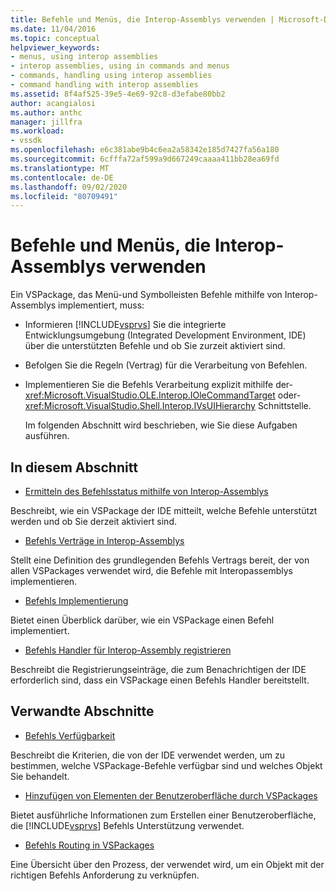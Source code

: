```yaml
---
title: Befehle und Menüs, die Interop-Assemblys verwenden | Microsoft-Dokumentation
ms.date: 11/04/2016
ms.topic: conceptual
helpviewer_keywords:
- menus, using interop assemblies
- interop assemblies, using in commands and menus
- commands, handling using interop assemblies
- command handling with interop assemblies
ms.assetid: 8f4af525-39e5-4e69-92c8-d3efabe80bb2
author: acangialosi
ms.author: anthc
manager: jillfra
ms.workload:
- vssdk
ms.openlocfilehash: e6c381abe9b4c6ea2a58342e185d7427fa56a180
ms.sourcegitcommit: 6cfffa72af599a9d667249caaaa411bb28ea69fd
ms.translationtype: MT
ms.contentlocale: de-DE
ms.lasthandoff: 09/02/2020
ms.locfileid: "80709491"
---
```

# <a name="commands-and-menus-that-use-interop-assemblies"></a>Befehle und Menüs, die Interop-Assemblys verwenden
Ein VSPackage, das Menü-und Symbolleisten Befehle mithilfe von Interop-Assemblys implementiert, muss:

- Informieren [!INCLUDE[vsprvs](../../code-quality/includes/vsprvs_md.md)] Sie die integrierte Entwicklungsumgebung (Integrated Development Environment, IDE) über die unterstützten Befehle und ob Sie zurzeit aktiviert sind.

- Befolgen Sie die Regeln (Vertrag) für die Verarbeitung von Befehlen.

- Implementieren Sie die Befehls Verarbeitung explizit mithilfe der- <xref:Microsoft.VisualStudio.OLE.Interop.IOleCommandTarget> oder- <xref:Microsoft.VisualStudio.Shell.Interop.IVsUIHierarchy> Schnittstelle.

  Im folgenden Abschnitt wird beschrieben, wie Sie diese Aufgaben ausführen.

## <a name="in-this-section"></a>In diesem Abschnitt
- [Ermitteln des Befehlsstatus mithilfe von Interop-Assemblys](../../extensibility/internals/determining-command-status-by-using-interop-assemblies.md)

 Beschreibt, wie ein VSPackage der IDE mitteilt, welche Befehle unterstützt werden und ob Sie derzeit aktiviert sind.

- [Befehls Verträge in Interop-Assemblys](../../extensibility/internals/command-contracts-in-interop-assemblies.md)

 Stellt eine Definition des grundlegenden Befehls Vertrags bereit, der von allen VSPackages verwendet wird, die Befehle mit Interopassemblys implementieren.

- [Befehls Implementierung](../../extensibility/internals/command-implementation.md)

 Bietet einen Überblick darüber, wie ein VSPackage einen Befehl implementiert.

- [Befehls Handler für Interop-Assembly registrieren](../../extensibility/internals/registering-interop-assembly-command-handlers.md)

 Beschreibt die Registrierungseinträge, die zum Benachrichtigen der IDE erforderlich sind, dass ein VSPackage einen Befehls Handler bereitstellt.

## <a name="related-sections"></a>Verwandte Abschnitte
- [Befehls Verfügbarkeit](../../extensibility/internals/command-availability.md)

 Beschreibt die Kriterien, die von der IDE verwendet werden, um zu bestimmen, welche VSPackage-Befehle verfügbar sind und welches Objekt Sie behandelt.

- [Hinzufügen von Elementen der Benutzeroberfläche durch VSPackages](../../extensibility/internals/how-vspackages-add-user-interface-elements.md)

 Bietet ausführliche Informationen zum Erstellen einer Benutzeroberfläche, die [!INCLUDE[vsprvs](../../code-quality/includes/vsprvs_md.md)] Befehls Unterstützung verwendet.

- [Befehls Routing in VSPackages](../../extensibility/internals/command-routing-in-vspackages.md)

 Eine Übersicht über den Prozess, der verwendet wird, um ein Objekt mit der richtigen Befehls Anforderung zu verknüpfen.
